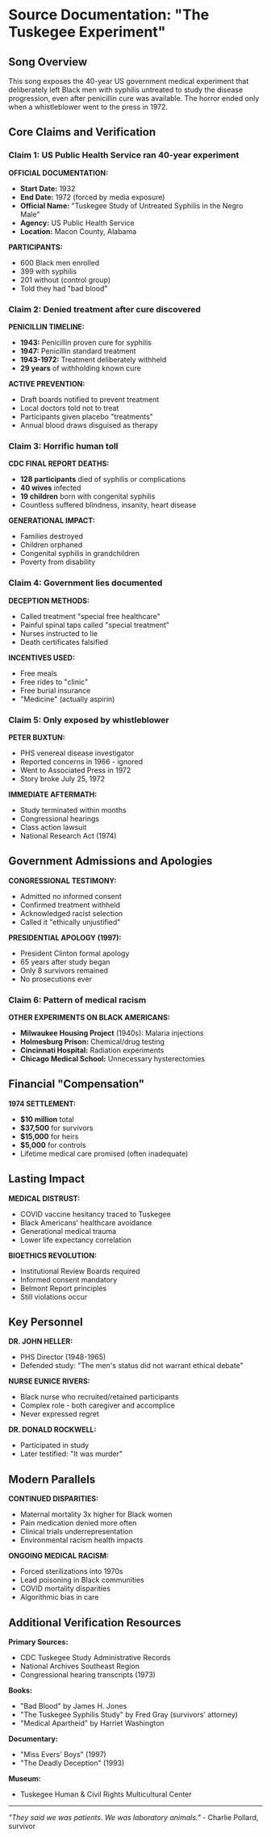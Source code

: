 # Source Documentation: "The Tuskegee Experiment"

## Song Overview
This song exposes the 40-year US government medical experiment that deliberately left Black men with syphilis untreated to study the disease progression, even after penicillin cure was available. The horror ended only when a whistleblower went to the press in 1972.

## Core Claims and Verification

### Claim 1: US Public Health Service ran 40-year experiment

**OFFICIAL DOCUMENTATION:**
- **Start Date:** 1932
- **End Date:** 1972 (forced by media exposure)
- **Official Name:** "Tuskegee Study of Untreated Syphilis in the Negro Male"
- **Agency:** US Public Health Service
- **Location:** Macon County, Alabama

**PARTICIPANTS:**
- 600 Black men enrolled
- 399 with syphilis
- 201 without (control group)
- Told they had "bad blood"

### Claim 2: Denied treatment after cure discovered

**PENICILLIN TIMELINE:**
- **1943:** Penicillin proven cure for syphilis
- **1947:** Penicillin standard treatment
- **1943-1972:** Treatment deliberately withheld
- **29 years** of withholding known cure

**ACTIVE PREVENTION:**
- Draft boards notified to prevent treatment
- Local doctors told not to treat
- Participants given placebo "treatments"
- Annual blood draws disguised as therapy

### Claim 3: Horrific human toll

**CDC FINAL REPORT DEATHS:**
- **128 participants** died of syphilis or complications
- **40 wives** infected
- **19 children** born with congenital syphilis
- Countless suffered blindness, insanity, heart disease

**GENERATIONAL IMPACT:**
- Families destroyed
- Children orphaned
- Congenital syphilis in grandchildren
- Poverty from disability

### Claim 4: Government lies documented

**DECEPTION METHODS:**
- Called treatment "special free healthcare"
- Painful spinal taps called "special treatment"
- Nurses instructed to lie
- Death certificates falsified

**INCENTIVES USED:**
- Free meals
- Free rides to "clinic"
- Free burial insurance
- "Medicine" (actually aspirin)

### Claim 5: Only exposed by whistleblower

**PETER BUXTUN:**
- PHS venereal disease investigator
- Reported concerns in 1966 - ignored
- Went to Associated Press in 1972
- Story broke July 25, 1972

**IMMEDIATE AFTERMATH:**
- Study terminated within months
- Congressional hearings
- Class action lawsuit
- National Research Act (1974)

## Government Admissions and Apologies

**CONGRESSIONAL TESTIMONY:**
- Admitted no informed consent
- Confirmed treatment withheld
- Acknowledged racist selection
- Called it "ethically unjustified"

**PRESIDENTIAL APOLOGY (1997):**
- President Clinton formal apology
- 65 years after study began
- Only 8 survivors remained
- No prosecutions ever

### Claim 6: Pattern of medical racism

**OTHER EXPERIMENTS ON BLACK AMERICANS:**
- **Milwaukee Housing Project** (1940s): Malaria injections
- **Holmesburg Prison:** Chemical/drug testing
- **Cincinnati Hospital:** Radiation experiments
- **Chicago Medical School:** Unnecessary hysterectomies

## Financial "Compensation"

**1974 SETTLEMENT:**
- **$10 million** total
- **$37,500** for survivors
- **$15,000** for heirs
- **$5,000** for controls
- Lifetime medical care promised (often inadequate)

## Lasting Impact

**MEDICAL DISTRUST:**
- COVID vaccine hesitancy traced to Tuskegee
- Black Americans' healthcare avoidance
- Generational medical trauma
- Lower life expectancy correlation

**BIOETHICS REVOLUTION:**
- Institutional Review Boards required
- Informed consent mandatory
- Belmont Report principles
- Still violations occur

## Key Personnel

**DR. JOHN HELLER:**
- PHS Director (1948-1965)
- Defended study: "The men's status did not warrant ethical debate"

**NURSE EUNICE RIVERS:**
- Black nurse who recruited/retained participants
- Complex role - both caregiver and accomplice
- Never expressed regret

**DR. DONALD ROCKWELL:**
- Participated in study
- Later testified: "It was murder"

## Modern Parallels

**CONTINUED DISPARITIES:**
- Maternal mortality 3x higher for Black women
- Pain medication denied more often
- Clinical trials underrepresentation
- Environmental racism health impacts

**ONGOING MEDICAL RACISM:**
- Forced sterilizations into 1970s
- Lead poisoning in Black communities
- COVID mortality disparities
- Algorithmic bias in care

## Additional Verification Resources

**Primary Sources:**
- CDC Tuskegee Study Administrative Records
- National Archives Southeast Region
- Congressional hearing transcripts (1973)

**Books:**
- "Bad Blood" by James H. Jones
- "The Tuskegee Syphilis Study" by Fred Gray (survivors' attorney)
- "Medical Apartheid" by Harriet Washington

**Documentary:**
- "Miss Evers' Boys" (1997)
- "The Deadly Deception" (1993)

**Museum:**
- Tuskegee Human & Civil Rights Multicultural Center

---
*"They said we was patients. We was laboratory animals."* - Charlie Pollard, survivor